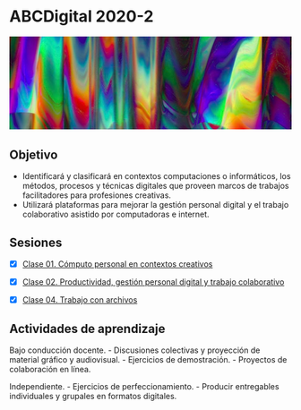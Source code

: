 # ABCDigital 2020-2

![portada](https://github.com/MarianneTeixido/ABCDigital2020-2/blob/master/img/01.jpg)

## Objetivo
- Identificará y clasificará en contextos computaciones o informáticos, los métodos, procesos y técnicas digitales que proveen marcos de trabajos facilitadores para profesiones creativas. 
- Utilizará plataformas para mejorar la gestión personal digital y el trabajo colaborativo asistido por computadoras e internet.

## Sesiones

- [x] [Clase 01. Cómputo personal en contextos creativos](https://github.com/MarianneTeixido/ABCDigital2020-2/tree/master/clase01/README.md)  

- [x] [Clase 02. Productividad, gestión personal digital y trabajo colaborativo](https://github.com/MarianneTeixido/ABCDigital2020-2/tree/master/clase02/README.md)  

- [x] [Clase 04. Trabajo con archivos](https://github.com/MarianneTeixido/ABCDigital2020-2/tree/master/clase02/README.md)  

## Actividades de aprendizaje

Bajo conducción docente. 
	- Discusiones colectivas y proyección de material gráfico y audiovisual. 
	- Ejercicios de demostración. 
	- Proyectos de colaboración en línea. 

Independiente. 
	- Ejercicios de perfeccionamiento. 
	- Producir entregables individuales y grupales en formatos digitales. 
	







